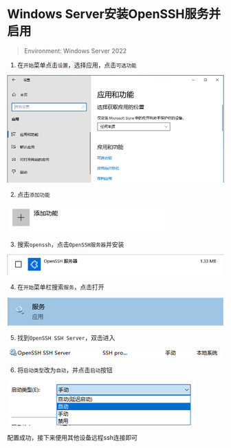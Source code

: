# Windows Server安装OpenSSH服务并启用

> Environment: Windows Server 2022

1. 在`开始`菜单点击`设置`，选择应用，点击`可选功能`

![windows_openssh_server_1](./lib/windows_openssh_server/photo/windows_openssh_server_1.png)

2. 点击`添加功能`

![windows_openssh_server_2](./lib/windows_openssh_server/photo/windows_openssh_server_2.png)

3. 搜索`openssh`，点击`OpenSSH服务器`并安装

![windows_openssh_server_3](./lib/windows_openssh_server/photo/windows_openssh_server_3.png)

4. 在`开始`菜单栏搜索`服务`，点击打开

![windows_openssh_server_4](./lib/windows_openssh_server/photo/windows_openssh_server_4.png)

5. 找到`OpenSSH SSH Server`，双击进入

![windows_openssh_server_5](./lib/windows_openssh_server/photo/windows_openssh_server_5.png)

6. 将`启动类型`改为`自动`，并点击`启动`按钮

![windows_openssh_server_6](./lib/windows_openssh_server/photo/windows_openssh_server_6.png)

配置成功，接下来便用其他设备远程ssh连接即可
